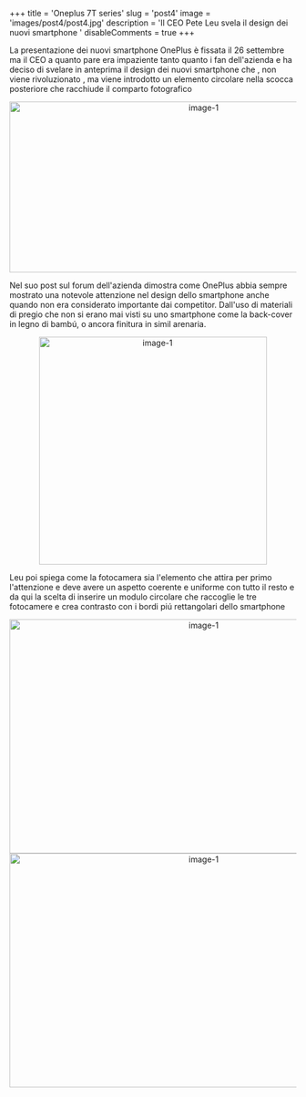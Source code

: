 +++ 
title = 'Oneplus 7T series' 
slug = 'post4' 
image = 'images/post4/post4.jpg' 
description = 'Il CEO Pete Leu svela il design dei nuovi smartphone ' 
disableComments = true
+++ 

La presentazione dei nuovi smartphone OnePlus è fissata il 26 settembre ma il CEO a quanto pare era impaziente tanto quanto i fan dell'azienda e ha deciso di svelare in anteprima il design dei nuovi smartphone che , non viene rivoluzionato , ma viene introdotto un elemento circolare nella scocca posteriore che racchiude il comparto fotografico
 
<div align="center">
<a class="iphone" href="https://res.cloudinary.com/maltob03/image/upload/v1568820510/post4/1129530-600a09f38c7d46fae50eb57246adb319_b4wr57.png" data-lightbox="post2"><img class="iphone" src="https://res.cloudinary.com/maltob03/image/upload/v1568820510/post4/1129530-600a09f38c7d46fae50eb57246adb319_b4wr57.png" alt="image-1" width="666" height="300" /></a>
</div>

Nel suo post sul forum dell'azienda dimostra come OnePlus abbia sempre mostrato una notevole attenzione nel design dello smartphone anche quando non era considerato importante dai competitor. Dall'uso di materiali di pregio che non si erano mai visti su uno smartphone come la back-cover in legno di bambú, o ancora finitura in simil arenaria.

<div align="center">
<a class="iphone" href="https://res.cloudinary.com/maltob03/image/upload/v1568820641/post4/6921815603733_2_s3pzbf.jpg" data-lightbox="post2"><img class="iphone" src="https://res.cloudinary.com/maltob03/image/upload/v1568820641/post4/6921815603733_2_s3pzbf.jpg" alt="image-1" width="400" height="400" /></a>
</div>

Leu poi spiega come la fotocamera sia l'elemento che attira per primo l'attenzione e deve avere un aspetto coerente e uniforme con tutto il resto e da qui la scelta di inserire un modulo circolare che raccoglie le tre fotocamere e crea contrasto con i bordi piú rettangolari dello smartphone

<div align="center">
<a class="iphone" href="https://res.cloudinary.com/maltob03/image/upload/v1568820516/post4/1129635-1bc9534160c56ddba9cf3797ad8dd933_gphefa.png" data-lightbox="post2"><img class="iphone" src="https://res.cloudinary.com/maltob03/image/upload/v1568820516/post4/1129635-1bc9534160c56ddba9cf3797ad8dd933_gphefa.png" alt="image-1" width="666" height="411" /></a>
</div>

<div align="center">
<a class="iphone" href="https://res.cloudinary.com/maltob03/image/upload/v1568820515/post4/1129634-aeeefcecc468306bf687a41a6ef575b0_g8cnvs.png" data-lightbox="post2"><img class="iphone" src="https://res.cloudinary.com/maltob03/image/upload/v1568820515/post4/1129634-aeeefcecc468306bf687a41a6ef575b0_g8cnvs.png" alt="image-1" width="666" height="411" /></a>
</div>